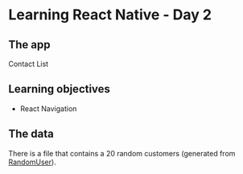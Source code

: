 # Learning React Native - Day 2

## The app

Contact List

## Learning objectives

* React Navigation

## The data

There is a file that contains a 20 random customers (generated from [RandomUser](https://randomuser.me/)).